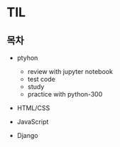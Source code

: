 
# TIL

## 목차

- ptyhon
  + review with jupyter notebook
  + test code
  + study
  + practice with python-300
   
  
- HTML/CSS

- JavaScript

- Django

